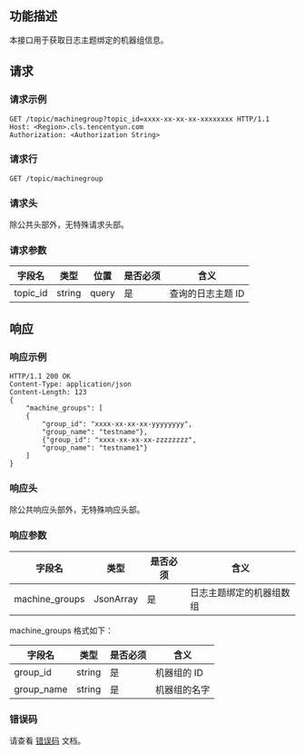 ## 功能描述

本接口用于获取日志主题绑定的机器组信息。

## 请求

### 请求示例

```
GET /topic/machinegroup?topic_id=xxxx-xx-xx-xx-xxxxxxxx HTTP/1.1
Host: <Region>.cls.tencentyun.com
Authorization: <Authorization String>
```

### 请求行

```
GET /topic/machinegroup
```

### 请求头

除公共头部外，无特殊请求头部。 

### 请求参数

| 字段名   | 类型   | 位置  | 是否必须 | 含义             |
| -------- | ------ | ----- | -------- | ---------------- |
| topic_id | string | query | 是       | 查询的日志主题 ID |

## 响应

### 响应示例

```
HTTP/1.1 200 OK
Content-Type: application/json
Content-Length: 123
{
	"machine_groups": [
	{
		"group_id": "xxxx-xx-xx-xx-yyyyyyyy",
		"group_name": "testname"},    
		{"group_id": "xxxx-xx-xx-xx-zzzzzzzz", 
		"group_name": "testname1"}
	]
}
```

### 响应头

除公共响应头部外，无特殊响应头部。 

### 响应参数

| 字段名         | 类型      | 是否必须 | 含义                     |
| -------------- | --------- | -------- | ------------------------ |
| machine_groups | JsonArray | 是       | 日志主题绑定的机器组数组 |

machine_groups 格式如下：

| 字段名     | 类型   | 是否必须 | 含义         |
| ---------- | ------ | -------- | ------------ |
| group_id   | string | 是       | 机器组的 ID   |
| group_name | string | 是       | 机器组的名字 |

### 错误码

请查看 [错误码](https://intl.cloud.tencent.com/document/product/614/12402) 文档。
